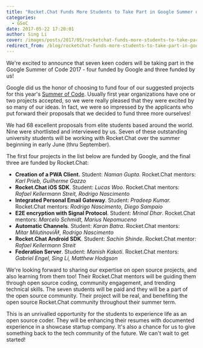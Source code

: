 ```yaml
---
title: "Rocket.Chat Funds More Students to Take Part in Google Summer of Code"
categories:
  - GSoC
date: 2017-05-22 17:20:01
author: Sing Li
cover: /images/posts/2017/05/rocketchat-funds-more-students-to-take-part-in-google-summer-of-code/gsoc17.png
redirect_from: /blog/rocketchat-funds-more-students-to-take-part-in-google-summer-of-code
---
```


We're excited to announce that seven keen coders will be taking part in the Google Summer of Code 2017 - four funded by Google and three funded by us!

Google did us the honor of choosing to fund four of our suggested projects for this year's [Summer of Code](https://developers.google.com/open-source/gsoc/). Usually first year organizations have one or two projects accepted, so we were really pleased that they were excited by so many of our ideas. In fact, we were so impressed by the applicants who put forward their proposals that we decided to fund three more ourselves!

We had 68 excellent proposals from elite students based around the world. Nine were shortlisted and interviewed by us. Seven of these outstanding university students will be working with Rocket.Chat over the summer beginning in early June (thru September). 

The first four projects in the list below are funded by Google, and the final three are funded by Rocket.Chat:

- **Creation of a PWA Client.** Student: _Naman Gupta._ Rocket.Chat mentors: _Karl Prieb, Guilherme Gazzo_
- **Rocket.Chat iOS SDK**. Student: _Lucas Woo_. Rocket.Chat mentors: _Rafael Kellermann Streit, Rodrigo Nascimento_
- **Integrated Personal Email Gateway**. Student: _Pradeep Kumar._ Rocket.Chat mentors: _Rodrigo Nascimento, Diego Sampaio_
- **E2E encryption with Signal Protocol**. Student: _Mrinal Dhar_. Rocket.Chat mentors: _Marcelo Schmidt, Marius Nepomuceno_
- **Automatic Channels**. Student: _Karan Batra_. Rocket.Chat mentors: _Mitar MilutinoviÄ‡, Rodrigo Nascimento_
- **Rocket.Chat Android SDK**. Student: _Sachin Shinde_. Rocket.Chat mentor: _Rafael Kellermann Streit_
- **Federation Server**. Student: _Manish Kakoti._ Rocket.Chat mentors: _Gabriel Engel, Sing Li, Matthew Hodgson_

We're looking forward to sharing our expertise on open source projects, and also learning from them too! Their Rocket.Chat mentors will be guiding them through open source coding, community engagement, and trending technical skills. The seven students will be paid and they will be a part of the open source community. Their project will be real, and benefiting the open source Rocket.Chat community throughout their summer term.

This is an unrivalled opportunity for the students to experience life as an open source coder. They will be enhancing their resumes with documented experience in a showcase startup company. It's also a chance for us to give something back to the tech community of the future. We can't wait to get started!
